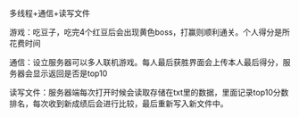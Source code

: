 多线程+通信+读写文件

游戏：吃豆子，吃完4个红豆后会出现黄色boss，打赢则顺利通关。个人得分是所花费时间

通信：设立服务器可以多人联机游戏。每人最后获胜界面会上传本人最后得分，服务器会显示返回是否是top10

读写文件：服务器端每次打开时候会读取存储在txt里的数据，里面记录top10分数排名，每次收到新成绩后会进行比较，最后重新写入新文件中。